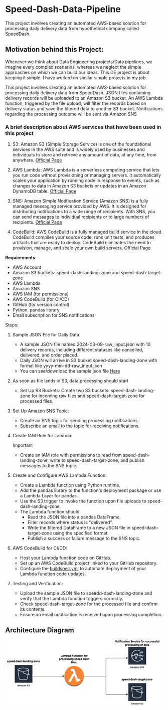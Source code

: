 # Speed-Dash-Data-Pipeline
This project involves creating an automated AWS-based solution for processing daily delivery data from hypothetical company called SpeedDash.


## Motivation behind this Project:
Whenever we think  about Data Engineering projects/Data pipelines, we imagine every complex scenarios, whereas we neglect the simple approaches on which we can build our ideas. This DE project is about keeping it simple. I have worked on similar simple projects in my job.


This project involves creating an automated AWS-based solution for processing daily
delivery data from SpeedDash. JSON files containing delivery records will be uploaded to an
Amazon S3 bucket. An AWS Lambda function, triggered by the file upload, will filter the
records based on delivery status and save the filtered data to another S3 bucket.
Notifications regarding the processing outcome will be sent via Amazon SNS

### A brief description about AWS services that have been used in this project
1. S3: Amazon S3 (Simple Storage Service) is one of the foundational services in the AWS suite and is widely used by businesses and
individuals to store and retrieve any amount of data, at any time, from anywhere.
[Official Page](https://docs.aws.amazon.com/AmazonS3/latest/userguide/Welcome.html)

2. AWS Lambda: AWS Lambda is a serverless computing service that lets you run code without provisioning or managing servers. It automatically
scales your application by running code in response to events, such as changes to data in Amazon S3 buckets or updates in an
Amazon DynamoDB table.
[Official Page](https://docs.aws.amazon.com/lambda/latest/dg/welcome.html)

3. SNS: Amazon Simple Notification Service (Amazon SNS) is a fully managed messaging service provided by AWS. It is designed for
distributing notifications to a wide range of recipients. With SNS, you can send messages to individual recipients or to large
numbers of recipients.
[Official Page](https://docs.aws.amazon.com/sns/latest/dg/welcome.html)

4. CodeBuild: AWS CodeBuild is a fully managed build service in the cloud. CodeBuild compiles your source code, runs unit tests, and produces artifacts that are ready to deploy. CodeBuild eliminates the need to provision, manage, and scale your own build servers.
[Official Page](https://docs.aws.amazon.com/codebuild/latest/userguide/welcome.html)


**Requirements**:
- AWS Account
- Amazon S3 buckets: speed-dash-landing-zone and speed-dash-target-zone
- AWS Lambda
- Amazon SNS
- AWS IAM (for permissions)
- AWS CodeBuild (for CI/CD)
- GitHub (for version control)
- Python, pandas library
- Email subscription for SNS notifications

Steps:
1. Sample JSON File for Daily Data:
    - A sample JSON file named 2024-03-09-raw_input.json with 10 delivery records, including different statuses like cancelled, delivered, and order placed.
    - Daily JSON will arrive in S3 bucket speed-dash-landing-zone with format like yyyy-mm-dd-raw_input.json
    - You can see/download the sample json file [Here](2024-03-09-raw_input.json)

2. As soon as file lands in S3, data processing should start
    - Set Up S3 Buckets: Create two S3 buckets: speed-dash-landing-zone for incoming raw files and speed-dash-target-zone for processed files.
3. Set Up Amazon SNS Topic:
    - Create an SNS topic for sending processing notifications.
    - Subscribe an email to the topic for receiving notifications.
4. Create IAM Role for Lambda:
    > [!IMPORTANT]
    - Create an IAM role with permissions to read from speed-dash-landing-zone, write to speed-dash-target-zone, and publish messages to the SNS topic.
6. Create and Configure AWS Lambda Function:
    - Create a Lambda function using Python runtime.
    - Add the pandas library to the function's deployment package or use a Lambda Layer for pandas.
    - Use the S3 trigger to invoke the function upon file uploads to speed-dash-landing-zone.
    - The Lambda function should:
        - Read the JSON file into a pandas DataFrame.
        - Filter records where status is "delivered".
        - Write the filtered DataFrame to a new JSON file in speed-dash-target-zone using the specified format.
        - Publish a success or failure message to the SNS topic.
7. AWS CodeBuild for CI/CD:
    - Host your Lambda function code on GitHub.
    - Set up an AWS CodeBuild project linked to your GitHub repository.
    - Configure the [buildspec.yml](buildspec.yml) to automate deployment of your Lambda function code updates.

8. Testing and Verification:
    - Upload the sample JSON file to speedd-dash-landing-zone and verify that the Lambda function triggers correctly.
    - Check speed-dash-target-zone for the processed file and confirm its contents.
    - Ensure an email notification is received upon processing completion.

## Architecture Diagram

![Architecture](https://github.com/desininja/Speed-Dash-Data-Pipeline/blob/main/Project%20Screenshots/Speed%20Dash%20Data%20Pipeline%20Architecture.png)
